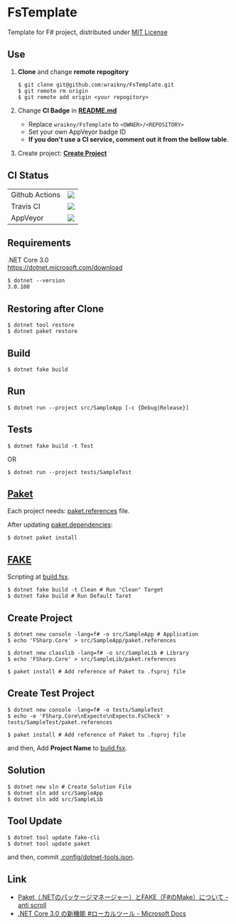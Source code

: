 # FsTemplate
Template for F# project, distributed under [MIT License](/LICENSE)

## Use
1. **Clone** and change **remote repogitory**
    ```shell
    $ git clone git@github.com:wraikny/FsTemplate.git
    $ git remote rm origin
    $ git remote add origin <your repogitory>
    ```

2. Change **CI Badge** in **[README.md](/README.md)**
    - Replace `wraikny/FsTemplate` to `<OWNER>/<REPOSITORY>`
    - Set your own AppVeyor badge ID
    - **If you don't use a CI service, comment out it from the bellow table**.


3. Create project: **[Create Project](#Create-Project)**

## CI Status
|||
:---|:---
|Github Actions|[![](https://github.com/wraikny/FsTemplate/workflows/CI/badge.svg)](https://github.com/wraikny/FsTemplate/actions?workflow=CI)|
|Travis CI|[![](https://travis-ci.org/wraikny/FsTemplate.svg?branch=master)](https://travis-ci.org/wraikny/FsTemplate)|
|AppVeyor|[![](https://ci.appveyor.com/api/projects/status/5vtyb8v9twdpteb6?svg=true)](https://ci.appveyor.com/project/wraikny/FsTemplate)|

<!---
comment out in Markdown.
--->

## Requirements
.NET Core 3.0  
https://dotnet.microsoft.com/download  

```shell
$ dotnet --version
3.0.100
```

## Restoring after Clone
```shell
$ dotnet tool restore
$ dotnet paket restore
```

## Build
```shell
$ dotnet fake build
```

## Run
```shell
$ dotnet run --project src/SampleApp [-c {Debug|Release}]
```

## Tests
```shell
$ dotnet fake build -t Test
```
OR
```
$ dotnet run --project tests/SampleTest
```

## [Paket](https://fsprojects.github.io/Paket/index.html)  
Each project needs: [paket.references](/src/SampleApp/paket.references) file.

After updating [paket.dependencies](/paket.dependencies):
```shell
$ dotnet paket install
```

## [FAKE](https://fake.build/)  
Scripting at [build.fsx](/build.fsx).  

```shell
$ dotnet fake build -t Clean # Run "Clean" Target
$ dotnet fake build # Run Default Taret
```

## Create Project
```shell
$ dotnet new console -lang=f# -o src/SampleApp # Application
$ echo 'FSharp.Core' > src/SampleApp/paket.references

$ dotnet new classlib -lang=f# -o src/SampleLib # Library
$ echo 'FSharp.Core' > src/SampleLib/paket.references

$ paket install # Add reference of Paket to .fsproj file
```

## Create Test Project
```shell
$ dotnet new console -lang=f# -o tests/SampleTest
$ echo -e 'FSharp.Core\nExpecto\nExpecto.FsCheck' > tests/SampleTest/paket.references

$ paket install # Add reference of Paket to .fsproj file
```
and then, Add **Project Name** to [build.fsx](/build.fsx).

## Solution
```shell
$ dotnet new sln # Create Solution File
$ dotnet sln add src/SampleApp
$ dotnet sln add src/SampleLib
```

## Tool Update
```shell
$ dotnet tool update fake-cli
$ dotnet tool update paket
```
and then, commit [.config/dotnet-tools.json](/.config/dotnet-tools.json).

## Link
- [Paket（.NETのパッケージマネージャー）とFAKE（F#のMake）について - anti scroll](https://tategakibunko.hatenablog.com/entry/2019/07/09/123655)
- [.NET Core 3.0 の新機能 #ローカルツール - Microsoft Docs](https://docs.microsoft.com/ja-jp/dotnet/core/whats-new/dotnet-core-3-0#local-tools)
